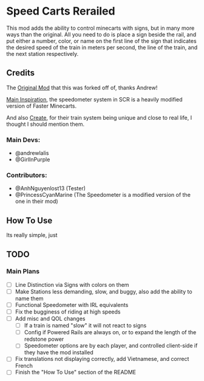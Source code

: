 # Speed Carts Rerailed

This mod adds the ability to control minecarts with signs, but in many more ways than the original.
All you need to do is place a sign beside the rail, and put either a number, color, or name on the first line of the sign that indicates the desired speed of the train in meters per second, the line of the train, and the next station respectively.

## Credits

The [Original Mod](https://github.com/andrewlalis/SpeedCarts) that this was forked off of, thanks Andrew!

[Main Inspiration](https://github.com/PrincessCyanMarine/FasterMinecarts), the speedometer system in SCR is a heavily modified version of Faster Minecarts.

And also [Create](https://github.com/Creators-of-Create/Create), for their train system being unique and close to real life, I thought I should mention them.

### Main Devs:
* @andrewlalis
* @GirlInPurple

### Contributors:
* @AnhNguyenlost13 (Tester)
* @PrincessCyanMarine (The Speedometer is a modified version of the one in their mod)

## How To Use

Its really simple, just

## TODO

### Main Plans
- [ ] Line Distinction via Signs with colors on them
- [ ] Make Stations less demanding, slow, and buggy, also add the ability to name them
- [ ] Functional Speedometer with IRL equivalents
- [ ] Fix the bugginess of riding at high speeds
- [ ] Add misc and QOL changes 
  - [ ] If a train is named "slow" it will not react to signs
  - [ ] Config if Powered Rails are always on, or to expand the length of the redstone power
  - [ ] Speedometer options are by each player, and controlled client-side if they have the mod installed
- [ ] Fix translations not displaying correctly, add Vietnamese, and correct French
- [ ] Finish the "How To Use" section of the README